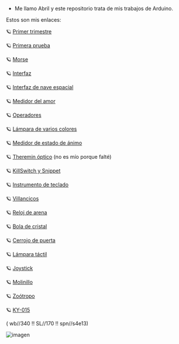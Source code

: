 - Me llamo Abril y este repositorio trata de mis trabajos de Arduino.

Estos son mis enlaces:
 
🪐  [Primer trimestre](https://github.com/jjksimp/1er-trimestre)

🪐  [Primera prueba](https://github.com/jjksimp/arduino/blob/main/primera%20prueba.md)

🪐  [Morse](https://github.com/jjksimp/arduino/blob/main/morse_3_abril_vitas.ino)

🪐  [Interfaz](https://github.com/jjksimp/arduino/blob/main/interfaz.md)

🪐  [Interfaz de nave espacial](https://github.com/jjksimp/arduino/blob/main/interfaz.md)

🪐  [Medidor del amor](https://github.com/jjksimp/arduino/blob/main/MEDIDOR%20DEL%20AMOR.md)

🪐  [Operadores](https://github.com/jjksimp/arduino/blob/main/Operadores.md)

🪐  [Lámpara de varios colores](https://github.com/jjksimp/arduino/blob/main/L%C3%A1mpara%20varios%20colores.MD)

🪐  [Medidor de estado de ánimo](https://github.com/jjksimp/arduino/blob/main/Medidor%20de%20estado%20de%20%C3%A1nimo.md)

🪐  [Theremin óptico](https://github.com/reverte04/arduino/blob/main/SNIPPET_KILL_SWITCH.CPP) (no es mío porque falté)

🪐  [KillSwitch y Snippet](https://github.com/jjksimp/arduino/blob/main/KILL%20SWITCH%20Y%20SNIPPETS.md)

🪐  [Instrumento de teclado](https://github.com/jjksimp/arduino/blob/main/INSTRUMENTO%20DE%20TECLADO.md)

🪐  [Villancicos](https://github.com/jjksimp/arduino/blob/main/VILLANCICOS.md)

🪐 [ Reloj de arena](https://github.com/jjksimp/arduino/blob/main/RELOJ%20DE%20ARENA.md)

🪐 [ Bola de cristal](https://github.com/jjksimp/arduino/blob/main/BOLA%20DE%20CRISTAL.md)

🪐 [Cerrojo de puerta](https://github.com/jjksimp/arduino/blob/main/CERROJO%20DE%20PUERTA.md)

🪐 [Lámpara táctil](https://github.com/jjksimp/arduino/blob/main/L%C3%81MPARA%20T%C3%81CTIL.md)

🪐 [Joystick](https://github.com/jjksimp/arduino/blob/main/JOYSTICK.md)

🪐 [Molinillo](https://github.com/jjksimp/arduino/blob/main/MOLINILLO.md)

🪐 [Zoótropo](https://github.com/jjksimp/arduino/blob/main/ZO%C3%93TROPO.md)

🪐 [KY-015](https://github.com/jjksimp/arduino/blob/main/JOYSTICK.md#ky-015)

( wb//340 !! SL//170 !! spn//s4e13)
 
![imagen](https://user-images.githubusercontent.com/90753482/144020774-a9bb169f-5d08-4586-bfe0-553225af2204.png)


